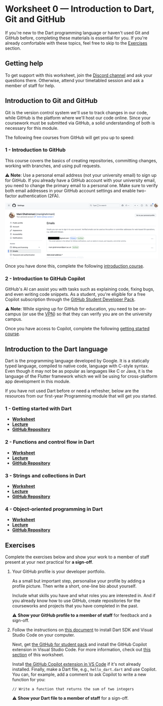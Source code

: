# Worksheet 0 — Introduction to Dart, Git and GitHub

If you're new to the Dart programming language or haven't used Git and GitHub before, completing these materials is essential for you. If you're already comfortable with these topics, feel free to skip to the [Exercises](#exercises) section.

## Getting help

To get support with this worksheet, join the [Discord channel](https://portdotacdotuk-my.sharepoint.com/:b:/g/personal/mani_ghahremani_port_ac_uk/EbX583gvURRAhqsnhYqmbSEBwIFw6tXRyz_Br1GxIyE8dg) and ask your questions there. Otherwise, attend your timetabled session and ask a member of staff for help.

## Introduction to Git and GitHub

Git is the version control system we'll use to track changes in our code, while GitHub is the platform where we'll host our code online. Since your coursework must be submitted via GitHub, a solid understanding of both is necessary for this module.

The following free courses from GitHub will get you up to speed:

### 1 - Introduction to GitHub

This course covers the basics of creating repositories, committing changes, working with branches, and using pull requests.

⚠️ **Note**: Use a personal email address (not your university email) to sign up for GitHub. If you already have a GitHub account with your university email, you need to change the primary email to a personal one. Make sure to verify both email addresses in your GitHub account settings and enable two-factor authentication (2FA).

![GitHub Email Settings](images/screenshot_GitHub_emails.png)

Once you have done this, complete the following
[introduction course](https://github.com/skills/introduction-to-github).

### 2 - Introduction to GitHub Copilot

GitHub's AI can assist you with tasks such as explaining code, fixing bugs, and even writing code snippets. As a student, you're eligible for a free Copilot subscription through the [GitHub Student Developer Pack](https://education.github.com/pack).

⚠️ **Note**: While signing up for GitHub for education, you need to be on-campus (or use the [VPN](https://myport.port.ac.uk/it-support/student-it-support/guide-to-the-virtual-private-network-vpn)) so that they can verify you are on the university campus.

Once you have access to Copilot, complete the following
[getting started course](https://github.com/skills/getting-started-with-github-copilot).

## Introduction to the Dart language

Dart is the programming language developed by Google. It is a statically typed language, compiled to native code, language with C-style syntax. Even though it may not be as popular as languages like C or Java, it is the language of the Flutter framework which we will be using for cross-platform app development in this module.

If you have not used Dart before or need a refresher, below are the resources from our first-year Programming module that will get you started.

### 1 - Getting started with Dart

- [**Worksheet**](https://portdotacdotuk-my.sharepoint.com/:w:/g/personal/mani_ghahremani_port_ac_uk/ESkq3xBzVgpPh8U0zkb3WXQB49yLKZjjC9QxM-f3V-PTiQ?e=p5ckav)
- [**Lecture**](https://portdotacdotuk-my.sharepoint.com/:p:/g/personal/mani_ghahremani_port_ac_uk/EQZicReK_3ZLkNAOj--M3psBntl0cZRT7piu6W3j4OFPcg)
- [**GitHub Repository**](https://github.com/Programming-M30299/week-15-dart-code)

### 2 - Functions and control flow in Dart

- [**Worksheet**](https://portdotacdotuk-my.sharepoint.com/:w:/g/personal/mani_ghahremani_port_ac_uk/EVXFsog_gS9LlAFbUTUMXj4BXbKfWxQj0WjyN0dk9mblLw)
- [**Lecture**](https://portdotacdotuk-my.sharepoint.com/:p:/g/personal/mani_ghahremani_port_ac_uk/EbUO-PZOSWNPoA9TL1AqiSkBgURErCT0WE7I81dSu2OEQA?e=ZvHyB0)
- [**GitHub Repository**](https://github.com/Programming-M30299/week-16-dart-code)

### 3 - Strings and collections in Dart

- [**Worksheet**](https://portdotacdotuk-my.sharepoint.com/:w:/g/personal/mani_ghahremani_port_ac_uk/EV6lZOGcgydPuoR65cCrVfcBXW1SaRNSRgjqv3hzjd-EOA?e=o6d2EM)
- [**Lecture**](https://portdotacdotuk-my.sharepoint.com/:p:/g/personal/mani_ghahremani_port_ac_uk/EbUO-PZOSWNPoA9TL1AqiSkBgURErCT0WE7I81dSu2OEQA?e=N2Xhcy)
- [**GitHub Repository**](https://github.com/Programming-M30299/week-17-dart-code)

### 4 - Object-oriented programming in Dart

- [**Worksheet**](https://portdotacdotuk-my.sharepoint.com/:w:/g/personal/mani_ghahremani_port_ac_uk/ERG7VQKzCdVEsX0mc-s-nT4BLFUNsoR3lSpS3tLjSXYaLA)
- [**Lecture**](https://portdotacdotuk-my.sharepoint.com/:p:/g/personal/mani_ghahremani_port_ac_uk/EcpaP0-SOaJBqpDuSlcl4xwBTSzN9HgPhCOMnL74Zw54Zw)
- [**GitHub Repository**](https://github.com/Programming-M30299/week-18-dart-code)

## Exercises

Complete the exercises below and show your work to a member of staff present at your next practical for **a sign-off**.

1. Your GitHub profile is your developer portfolio.

    As a small but important step, personalise your profile by adding a profile picture. Then write a short, one-line bio about yourself.

    Include what skills you have and what roles you are interested in.
    And if you already know how to use GitHub, create repositories for the courseworks and projects that you have completed in the past.

    ⚠️ **Show your GitHub profile to a member of staff** for feedback and a sign-off.

2. Follow the instructions on [this document](https://portdotacdotuk-my.sharepoint.com/:w:/g/personal/mani_ghahremani_port_ac_uk/ERXv27njJSZBsmQd5zCrGAMBvuuicqakKSQAk47e0IKf5g) to install Dart SDK and Visual Studio Code on your computer.

    Next, get [the GitHub for student pack](https://education.github.com/pack) and install the GitHub Copilot extension in Visual Studio Code. For more information, check out [this section](#introduction-to-git-and-github) of this worksheet.

    Install [the GitHub Copilot extension in VS Code](https://marketplace.visualstudio.com/items?itemName=GitHub.copilot) if it's not already installed. Finally, make a Dart file, e.g., `hello_dart.dart` and use Copilot. You can, for example, add a comment to ask Copilot to write a new function for you:

    ```text
    // Write a function that returns the sum of two integers
    ```

    ⚠️ **Show your Dart file to a member of staff** for a sign-off.
